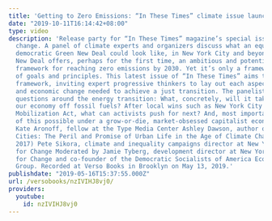 ```yaml
---
title: 'Getting to Zero Emissions: “In These Times” climate issue launch'
date: "2019-10-11T16:14:42+08:00"
type: video
description: 'Release party for “In These Times” magazine’s special issue on climate
  change. A panel of climate experts and organizers discuss what an equitable and
  democratic Green New Deal could look like, in New York City and beyond. The Green
  New Deal offers, perhaps for the first time, an ambitious and potentially transformative
  framework for reaching zero emissions by 2030. Yet it’s only a framework, a set
  of goals and principles. This latest issue of “In These Times” aims to fill in that
  framework, inviting expert progressive thinkers to lay out each aspect of the political
  and economic change needed to achieve a just transition. The panelists here address
  questions around the energy transition: What, concretely, will it take to wrest
  our economy off fossil fuels? After local wins such as New York City''s recent Climate
  Mobilization Act, what can activists push for next? And, most importantly, is any
  of this possible under a grow-or-die, market-obsessed capitalist economy? Featuring:
  Kate Aronoff, fellow at the Type Media Center Ashley Dawson, author of “Extreme
  Cities: The Peril and Promise of Urban Life in the Age of Climate Change” (Verso,
  2017) Pete Sikora, climate and inequality campaigns director at New York Communities
  for Change Moderated by Jamie Tyberg, development director at New York Communities
  for Change and co-founder of the Democratic Socialists of America Ecosocialist Working
  Group. Recorded at Verso Books in Brooklyn on May 13, 2019.'
publishdate: "2019-05-16T15:37:55.000Z"
url: /versobooks/nzIVIHJ8vj0/
providers:
  youtube:
    id: nzIVIHJ8vj0
---
```

